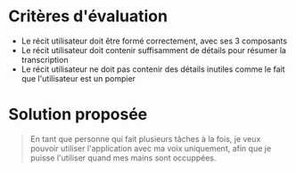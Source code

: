 # Critères d'évaluation

- Le récit utilisateur doit être formé correctement, avec ses 3 composants
- Le récit utilisateur doit contenir suffisamment de détails pour résumer la transcription
- Le récit utilisateur ne doit pas contenir des détails inutiles comme le fait que l'utilisateur est un pompier


# Solution proposée

> En tant que personne qui fait plusieurs tâches à la fois,
> je veux pouvoir utiliser l'application avec ma voix uniquement,
> afin que je puisse l'utiliser quand mes mains sont occuppées.

